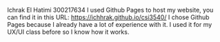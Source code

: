 Ichrak El Hatimi 300217634
I used Github Pages to host my website, you can find it in this URL: https://ichhrak.github.io/csi3540/
I chose Github Pages because I already have a lot of experience with it. I used it for my UX/UI class before so I know how it works.

